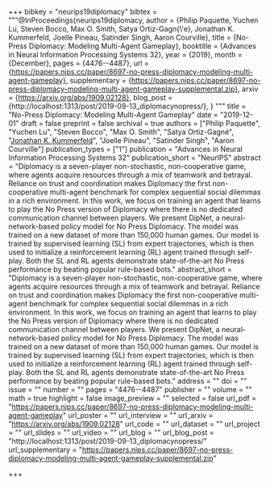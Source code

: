 +++
bibkey = "neurips19diplomacy"
bibtex = """@InProceedings{neurips19diplomacy,
  author    = {Philip Paquette, Yuchen Lu, Steven Bocco, Max O. Smith, Satya Ortiz-Gagn{\\'e}, Jonathan K. Kummerfeld, Joelle Pineau, Satinder Singh, Aaron Courville},
  title     = {No-Press Diplomacy: Modeling Multi-Agent Gameplay},
  booktitle = {Advances in Neural Information Processing Systems 32},
  year      = {2019},
  month     = {December},
  pages     = {4476--4487},
  url       = {https://papers.nips.cc/paper/8697-no-press-diplomacy-modeling-multi-agent-gameplay},
  supplementary = {https://papers.nips.cc/paper/8697-no-press-diplomacy-modeling-multi-agent-gameplay-supplemental.zip},
  arxiv     = {https://arxiv.org/abs/1909.02128},
  blog_post = {http://localhost:1313/post/2019-09-13_diplomacynopress/},
}
"""
title = "No-Press Diplomacy: Modeling Multi-Agent Gameplay"
date = "2019-12-01"
draft = false
preprint = false
archival = true
authors = ["Philip Paquette", "Yuchen Lu", "Steven Bocco", "Max O. Smith", "Satya Ortiz-Gagn&eacute;", "<span style='text-decoration:underline;'>Jonathan K. Kummerfeld</span>", "Joelle Pineau", "Satinder Singh", "Aaron Courville"]
publication_types = ["1"]
publication = "Advances in Neural Information Processing Systems 32"
publication_short = "NeurIPS"
abstract = "Diplomacy is a seven-player non-stochastic, non-cooperative game, where agents acquire resources through a mix of teamwork and betrayal. Reliance on trust and coordination makes Diplomacy the first non-cooperative multi-agent benchmark for complex sequential social dilemmas in a rich environment. In this work, we focus on training an agent that learns to play the No Press version of Diplomacy where there is no dedicated communication channel between players. We present DipNet, a neural-network-based policy model for No Press Diplomacy. The model was trained on a new dataset of more than 150,000 human games. Our model is trained by supervised learning (SL) from expert trajectories, which is then used to initialize a reinforcement learning (RL) agent trained through self-play. Both the SL and RL agents demonstrate state-of-the-art No Press performance by beating popular rule-based bots."
abstract_short = "Diplomacy is a seven-player non-stochastic, non-cooperative game, where agents acquire resources through a mix of teamwork and betrayal. Reliance on trust and coordination makes Diplomacy the first non-cooperative multi-agent benchmark for complex sequential social dilemmas in a rich environment. In this work, we focus on training an agent that learns to play the No Press version of Diplomacy where there is no dedicated communication channel between players. We present DipNet, a neural-network-based policy model for No Press Diplomacy. The model was trained on a new dataset of more than 150,000 human games. Our model is trained by supervised learning (SL) from expert trajectories, which is then used to initialize a reinforcement learning (RL) agent trained through self-play. Both the SL and RL agents demonstrate state-of-the-art No Press performance by beating popular rule-based bots."
address = ""
doi = ""
issue = ""
number = ""
pages = "4476--4487"
publisher = ""
volume = ""
math = true
highlight = false
image_preview = ""
selected = false
url_pdf = "https://papers.nips.cc/paper/8697-no-press-diplomacy-modeling-multi-agent-gameplay"
url_poster = ""
url_interview = ""
url_arxiv = "https://arxiv.org/abs/1909.02128"
url_code = ""
url_dataset = ""
url_project = ""
url_slides = ""
url_video = ""
url_blog = ""
url_blog_post = "http://localhost:1313/post/2019-09-13_diplomacynopress/"
url_supplementary = "https://papers.nips.cc/paper/8697-no-press-diplomacy-modeling-multi-agent-gameplay-supplemental.zip"



+++